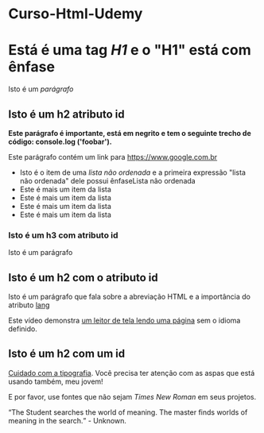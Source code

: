 # Curso-Html-Udemy
<!DOCTYPE html>
<html lang="pt-br">
    <head>
     <link rel="stylesheet" href="body{max-width:650px;margin:40px auto;padding:0 10px;font:18px/1.5 -apple-system, BlinkMacSystemFont, "Segoe UI", Roboto, "Helvetica Neue", Arial, "Noto Sans", sans-serif, "Apple Color Emoji", "Segoe UI Emoji", "Segoe UI Symbol", "Noto Color Emoji";color:#444}h1,h2,h3{line-height:1.2}@media (prefers-color-scheme: dark){body{color:white;background:#444}a:link{color:#5bf}a:visited{color:#ccf}}">
     </head>
     <body>
       <h1><strong>Está é uma tag <em>H1</em> e o "H1" está com ênfase</strong></h1>
          <p>Isto é um <em>parágrafo</em></p>
            <h2><strong>Isto é um h2 atributo id</strong></h2>
                  <p><strong>Este parágrafo é importante, está em negrito e tem o seguinte trecho de código: console.log ('foobar').</strong></p>
                  <p>Este parágrafo contém um link para <a href="https://www.google.com.br">https://www.google.com.br</a>
                        <ul>
                        <li>Isto é o item de uma <em>lista não ordenada</em> e a primeira expressão "lista não ordenada" dele possui ênfaseLista não ordenada</li>
                        <li>Este é mais um item da lista</li>
                        <li>Este é mais um item da lista</li>
                        <li>Este é mais um item da lista</li>
                        <li>Este é mais um item da lista</li>
                        </ul> 
                  <h3><strong>Isto é um h3 com atributo id</strong></h3>
                      <p>Isto é um parágrafo</p>
              <h2><strong>Isto é um h2 com o atributo id</strong></h2>
                  <p>Isto é um parágrafo que fala sobre a abreviação HTML e a importância do atributo <a href="https://html.spec.whatwg.org/multipage/dom.html#the-lang-and-xml:lang-attributes">lang</a></p>
                  <p>Este vídeo demonstra <a href="https://www.youtube.com/watch?v=NP94u7y_KkQ">um leitor de tela lendo uma página</a> sem o idioma definido.
              <h2><strong>Isto é um h2 com um id</strong></h2>
                  <p><a href="https://smartquotesforsmartpeople.com/">Cuidado com a tipografia</a>. Você precisa ter atenção com as aspas que está usando também, meu jovem!</p>
                  <p>E por favor, use fontes que não sejam <em>Times New Roman</em> em seus projetos.</p>
                        <q>The Student searches the world of meaning. The master finds worlds of meaning in the search.</q> - Unknown.
     </body>
</html>
